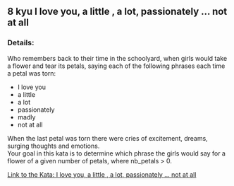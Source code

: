 ## 8 kyu I love you, a little , a lot, passionately ... not at all

### Details:
Who remembers back to their time in the schoolyard, when girls would take a flower and tear its petals, saying each of the following phrases each time a petal was torn:
* I love you
* a little
* a lot
* passionately
* madly
* not at all 

When the last petal was torn there were cries of excitement, dreams, surging thoughts and emotions.  
Your goal in this kata is to determine which phrase the girls would say for a flower of a given number of petals, where nb_petals > 0.

[Link to the Kata: I love you, a little , a lot, passionately ... not at all ](https://www.codewars.com/kata/57f24e6a18e9fad8eb000296/csharp)